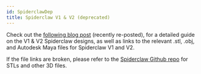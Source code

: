 ```yaml
---
id: SpiderclawDep
title: Spiderclaw V1 & V2 (deprecated)
---
```

Check out the [following blog post](http://openbci.com/community/spiderclaw-v2-deprecated/) (recently re-posted), for a detailed guide on the V1 & V2 Spiderclaw designs, as well as links to the relevant .stl, .obj, and Autodesk Maya files for Spiderclaw V1 and V2.

If the file links are broken, please refer to the [Spiderclaw Github repo](https://github.com/OpenBCI/Spiderclaw) for STLs and other 3D files.
